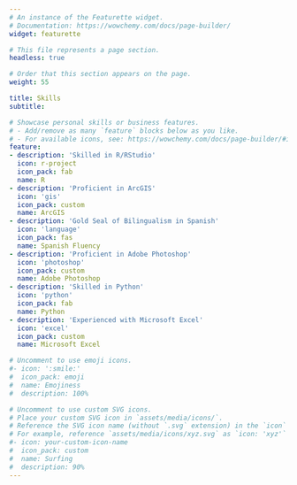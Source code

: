```yaml
---
# An instance of the Featurette widget.
# Documentation: https://wowchemy.com/docs/page-builder/
widget: featurette

# This file represents a page section.
headless: true

# Order that this section appears on the page.
weight: 55

title: Skills
subtitle:

# Showcase personal skills or business features.
# - Add/remove as many `feature` blocks below as you like.
# - For available icons, see: https://wowchemy.com/docs/page-builder/#icons
feature:
- description: 'Skilled in R/RStudio'
  icon: r-project
  icon_pack: fab
  name: R
- description: 'Proficient in ArcGIS'
  icon: 'gis'
  icon_pack: custom
  name: ArcGIS
- description: 'Gold Seal of Bilingualism in Spanish'
  icon: 'language'
  icon_pack: fas
  name: Spanish Fluency
- description: 'Proficient in Adobe Photoshop'
  icon: 'photoshop'
  icon_pack: custom
  name: Adobe Photoshop
- description: 'Skilled in Python'
  icon: 'python'
  icon_pack: fab
  name: Python
- description: 'Experienced with Microsoft Excel'
  icon: 'excel'
  icon_pack: custom
  name: Microsoft Excel

# Uncomment to use emoji icons.
#- icon: ':smile:'
#  icon_pack: emoji
#  name: Emojiness
#  description: 100% 

# Uncomment to use custom SVG icons.
# Place your custom SVG icon in `assets/media/icons/`.
# Reference the SVG icon name (without `.svg` extension) in the `icon` field.
# For example, reference `assets/media/icons/xyz.svg` as `icon: 'xyz'`
#- icon: your-custom-icon-name
#  icon_pack: custom
#  name: Surfing
#  description: 90%
---
```

